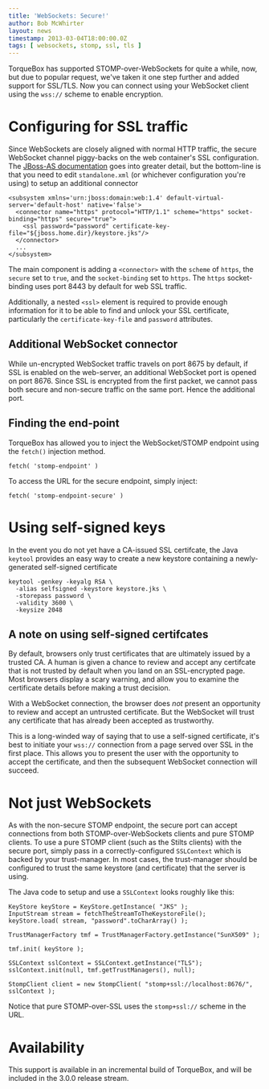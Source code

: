 ```yaml
---
title: 'WebSockets: Secure!'
author: Bob McWhirter
layout: news
timestamp: 2013-03-04T18:00:00.0Z
tags: [ websockets, stomp, ssl, tls ]
---
```


TorqueBox has supported STOMP-over-WebSockets for quite a while, now, but
due to popular request, we've taken it one step further and added support
for SSL/TLS.  Now you can connect using your WebSocket client
using the `wss://` scheme to enable encryption.

# Configuring for SSL traffic

Since WebSockets are closely aligned with normal HTTP traffic, the secure
WebSocket channel piggy-backs on the web container's SSL configuration.
The [JBoss-AS documentation](http://docs.jboss.org/jbossweb/7.0.x/ssl-howto.html) 
goes into greater detail, but the bottom-line
is that you need to edit `standalone.xml` (or whichever configuration you're
using) to setup an additional connector

<pre class="xml"><code>&lt;subsystem xmlns='urn:jboss:domain:web:1.4' default-virtual-server='default-host' native='false'&gt;
  &lt;connector name="https" protocol="HTTP/1.1" scheme="https" socket-binding="https" secure="true"&gt;
    &lt;ssl password="password" certificate-key-file="${jboss.home.dir}/keystore.jks"/&gt;
  &lt;/connector&gt;
  ...
&lt;/subsystem&gt;
</code></pre>

The main component is adding a `<connector>` with the `scheme` of
`https`, the `secure` set to `true`, and the `socket-binding` set to
`https`.  The `https` socket-binding uses port 8443 by default for web
SSL traffic.

Additionally, a nested `<ssl>` element is required to provide enough information
for it to be able to find and unlock your SSL certificate, particularly the
`certificate-key-file` and `password` attributes.

## Additional WebSocket connector

While un-encrypted WebSocket traffic travels on port 8675 by default, if SSL
is enabled on the web-server, an additional WebSocket port is opened on port 8676.
Since SSL is encrypted from the first packet, we cannot pass both secure and non-secure
traffic on the same port.  Hence the additional port.

## Finding the end-point

TorqueBox has allowed you to inject the WebSocket/STOMP endpoint using the `fetch()`
injection method. 

<pre><code>fetch( 'stomp-endpoint' )</code></pre>

To access the URL for the secure endpoint, simply inject:

<pre><code>fetch( 'stomp-endpoint-secure' )</code></pre>

# Using self-signed keys

In the event you do not yet have a CA-issued SSL certifcate, the Java `keytool`
provides an easy way to create a new keystore containing a newly-generated
self-signed certificate
<pre><code>keytool -genkey -keyalg RSA \
  -alias selfsigned -keystore keystore.jks \
  -storepass password \
  -validity 3600 \
  -keysize 2048</code></pre>

## A note on using self-signed certifcates

By default, browsers only trust certificates that are ultimately issued by
a trusted CA. A human is given a chance to review and accept any certifcate 
that is not trusted by default when you land on an SSL-encrypted page.  Most
browsers display a scary warning, and allow you to examine the certificate details
before making a trust decision.

With a WebSocket connection, the browser does *not* present an opportunity to 
review and accept an untrusted certificate.  But the WebSocket will trust any certificate
that has already been accepted as trustworthy.

This is a long-winded way of saying that to use a self-signed certificate, 
it's best to initiate your `wss://` connection from a page served over SSL
in the first place.  This allows you to present the user with the opportunity
to accept the certificate, and then the subsequent WebSocket connection will
succeed.

# Not just WebSockets

As with the non-secure STOMP endpoint, the secure port can accept connections
from both STOMP-over-WebSockets clients and pure STOMP clients.  To use a
pure STOMP client (such as the Stilts clients) with the secure port, simply pass
in a correctly-configured `SSLContext` which is backed by your trust-manager.  In 
most cases, the trust-manager should be configured to trust the same keystore 
(and certificate) that the server is using.

The Java code to setup and use a `SSLContext` looks roughly like this:

<pre><code>KeyStore keyStore = KeyStore.getInstance( "JKS" );
InputStream stream = fetchTheStreamToTheKeystoreFile();
keyStore.load( stream, "password".toCharArray() );

TrustManagerFactory tmf = TrustManagerFactory.getInstance("SunX509" );

tmf.init( keyStore );

SSLContext sslContext = SSLContext.getInstance("TLS");
sslContext.init(null, tmf.getTrustManagers(), null);

StompClient client = new StompClient( "stomp+ssl://localhost:8676/", sslContext );</code></pre>

Notice that pure STOMP-over-SSL uses the `stomp+ssl://` scheme in the URL. 

# Availability

This support is available in an incremental build of TorqueBox, and will
be included in the 3.0.0 release stream.

